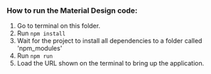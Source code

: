 <h3> How to run the Material Design code: </h3>

1. Go to terminal on this folder.
2. Run ```npm install```
3. Wait for the project to install all dependencies to a folder called 'npm_modules'
4. Run ```npm run```
5. Load the URL shown on the terminal to bring up the application.
